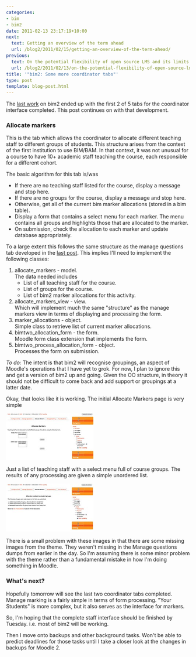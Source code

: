 ```yaml
---
categories:
- bim
- bim2
date: 2011-02-13 23:17:19+10:00
next:
  text: Getting an overview of the term ahead
  url: /blog2/2011/02/15/getting-an-overview-of-the-term-ahead/
previous:
  text: On the potential flexibility of open source LMS and its limits
  url: /blog2/2011/02/13/on-the-potential-flexibility-of-open-source-lms-and-its-limits/
title: '"bim2: Some more coordinator tabs"'
type: post
template: blog-post.html
---
```

The [last work](/blog2/2011/02/13/bim2-starting-on-the-coordinator-models/) on bim2 ended up with the first 2 of 5 tabs for the coordinator interface completed. This post continues on with that development.

### Allocate markers

This is the tab which allows the coordinator to allocate different teaching staff to different groups of students. This structure arises from the context of the first institution to use BIM/BAM. In that context, it was not unusual for a course to have 10+ academic staff teaching the course, each responsible for a different cohort.

The basic algorithm for this tab is/was

- If there are no teaching staff listed for the course, display a message and stop here.
- If there are no groups for the course, display a message and stop here.
- Otherwise, get all of the current bim marker allocations (stored in a bim table).
- Display a form that contains a select menu for each marker. The menu contains all groups and highlights those that are allocated to the marker.
- On submission, check the allocation to each marker and update database appropriately.

To a large extent this follows the same structure as the manage questions tab developed in the [last post](/blog2/2011/02/13/bim2-starting-on-the-coordinator-models/). This implies I'll need to implement the following classes:

1. allocate\_markers - model.  
    The data needed includes
    - List of all teaching staff for the course.
    - List of groups for the course.
    - List of bim2 marker allocations for this activity.
2. allocate\_markers\_view - view.  
    Which will implement much the same "structure" as the manage markers view in terms of displaying and processing the form.
3. marker\_allocations - object.  
    Simple class to retrieve list of current marker allocations.
4. bimtwo\_allocation\_form - the form.  
    Moodle form class extension that implements the form.
5. bimtwo\_process\_allocation\_form - object.  
    Processes the form on submission.

_To do:_ The intent is that bim2 will recognise groupings, an aspect of Moodle's operations that I have yet to grok. For now, I plan to ignore this and get a version of bim2 up and going. Given the OO structure, in theory it should not be difficult to come back and add support or groupings at a latter date.

Okay, that looks like it is working. The initial Allocate Markers page is very simple

[![Allocate markers](images/5441623392_da92fbf1c2_m.jpg)](http://www.flickr.com/photos/david_jones/5441623392/ "Allocate markers by David T Jones, on Flickr")

Just a list of teaching staff with a select menu full of course groups. The results of any processing are given a simple unordered list.

[![Allocate markers processing](images/5441018155_8efa5c5416_m.jpg)](http://www.flickr.com/photos/david_jones/5441018155/ "Allocate markers processing by David T Jones, on Flickr")

There is a small problem with these images in that there are some missing images from the theme. They weren't missing in the Manage questions dumps from earlier in the day. So I'm assuming there is some minor problem with the theme rather than a fundamental mistake in how I'm doing something in Moodle.

### What's next?

Hopefully tomorrow will see the last two coordinator tabs completed. Manage marking is a fairly simple in terms of form processing. "Your Students" is more complex, but it also serves as the interface for markers.

So, I'm hoping that the complete staff interface should be finished by Tuesday. i.e. most of bim2 will be working.

Then I move onto backups and other background tasks. Won't be able to predict deadlines for those tasks until I take a closer look at the changes in backups for Moodle 2.